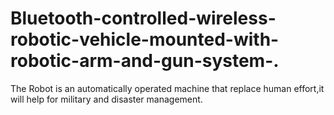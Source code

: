 # Bluetooth-controlled-wireless-robotic-vehicle-mounted-with-robotic-arm-and-gun-system-.
The Robot is an automatically operated machine that replace human effort,it will help for military and disaster management.

